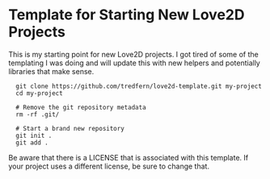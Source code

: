 # Template for Starting New Love2D Projects

This is my starting point for new Love2D projects. I got tired of some of the templating I was doing and will update this with new helpers and potentially libraries that make sense.

~~~~
  git clone https://github.com/tredfern/love2d-template.git my-project
  cd my-project

  # Remove the git repository metadata
  rm -rf .git/

  # Start a brand new repository
  git init .
  git add .
 ~~~~

Be aware that there is a LICENSE that is associated with this template. If your project uses a different license, be sure to change that.
